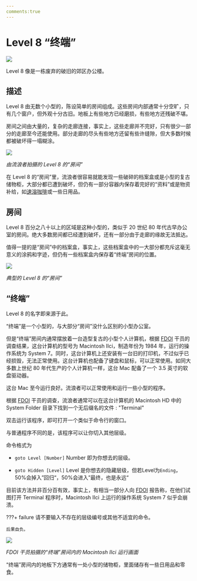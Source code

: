 ```yaml
---
comments:true
---
```


# Level 8 “终端”

![](https://pic2.zhimg.com/80/v2-532729dac85217b983c8adbc88a997f3_720w.webp)

Level 8 像是一栋废弃的破旧的郊区办公楼。

## 描述

Level 8 由无数个小型的，陈设简单的房间组成。这些房间内部通常十分空旷，只有几个窗户，但外观十分古旧。地板上有些地方已经磨损，有些地方还残破不堪。

房间之间由大量的，复杂的走廊连接，事实上，这些走廊并不完好，只有很少一部分的走廊至今还能使用。部分走廊的尽头有些地方还留有些许缝隙，但大多数时候都被破坏得一塌糊涂。

![](https://image.zhaohonghao-qwq.com/file/379f5fb346e000fdda18e.jpg)

*由流浪者拍摄的 Level 8 的“房间”*

在 Level 8 的“房间”里，流浪者很容易就能发现一些破碎的档案盒或是小型的复古储物柜，大部分都已遭到破坏，但仍有一部分容器内保存着完好的“资料”或是物资补给，如[速溶咖啡](https://chocolateater.github.io/FD-Class/Objects/instant_coffee/)或一些日用品。

## 房间

Level 8 百分之八十以上的区域是这种小型的，类似于 20 世纪 80 年代古早办公室的房间。绝大多数房间都已经遭到破坏，还有一部分由于走廊的缘故无法抵达。

值得一提的是“房间”中的档案盒，事实上，这些档案盒中的一大部分都充斥这毫无意义的涂鸦和字迹，但仍有一些档案盒内保存着“终端”房间的位置。

![](https://image.zhaohonghao-qwq.com/file/1374f356de0691269cb11.jpg)

*典型的 Level 8 的“房间”*

## “终端”

Level 8 的名字即来源于此。

“终端”是一个小型的，与大部分“房间”没什么区别的小型办公室。

但是“终端”房间内通常摆放着一台造型复古的小型个人计算机，根据 [FDOI](https://chocolateater.github.io/FD-Class/Organizations/FDOI/) 干员的调查结果，这台计算机的型号为 Macintosh IIci，制造年份为 1984 年，运行的操作系统为 System 7。同时，这台计算机上还安装有一台旧的打印机，不过似乎已经损毁，无法正常使用。这台计算机也配备了键盘和鼠标，可以正常使用。如同大多数上世纪 80 年代生产的个人计算机一样，这台 Mac 配备了一个 3.5 英寸的软盘驱动器。

这台 Mac 至今运行良好。流浪者可以正常使用和运行一些小型的程序。

根据 [FDOI](https://chocolateater.github.io/FD-Class/Organizations/FDOI/) 干员的调查，流浪者通常可以在这台计算机的 Macintosh HD 中的 System Folder 目录下找到一个无后缀名的文件 : "Terminal"

双击运行该程序，即可打开一个类似于命令行的窗口。

与普通程序不同的是，该程序可以让你切入其他层级。

命令格式为
- ``goto Level [Number]`` Number 即为你想去的层级。

- ``goto Hidden [Level]`` Level 是你想去的隐藏层级，但若Level为``Ending``，50%会掉入”回归“，50%会进入”最终，也是永远“

目前该方法并非百分百有效，事实上，有相当一部分人向 [FDOI](https://chocolateater.github.io/FD-Class/Organizations/FDOI/) 报告称，在他们试图打开 Terminal 程序时，Macintosh IIci 上运行的操作系统 System 7 似乎会崩溃。

???+ failure
    请不要输入不存在的层级编号或其他不适宜的命令。

    后果自负。

![](https://image.zhaohonghao-qwq.com/file/077bf57ed72db26123dc4.png)

*FDOI 干员拍摄的“终端”房间内的 Macintosh IIci 运行画面*

“终端”房间内的地板下方通常有一处小型的储物柜，里面储存有一些日用品和零食。

